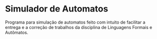 # Simulador de Automatos

Programa para simulação de automatos feito com intuito de facilitar a entrega e a correção de trabalhos da disciplina de Linguagens Formais e Autômatos.


